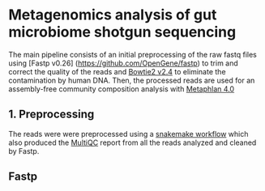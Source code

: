 # Metagenomics analysis of gut microbiome shotgun sequencing

The main pipeline consists of an initial preprocessing of the raw fastq files using [Fastp v0.26] (https://github.com/OpenGene/fastp) to trim and correct the quality of the reads and [Bowtie2 v2.4](https://github.com/BenLangmead/bowtie2) to eliminate the contamination by human DNA. Then, the processed reads are used for an assembly-free community composition analysis with [Metaphlan 4.0](https://github.com/biobakery/MetaPhlAn) 

## 1. Preprocessing
  
  The reads were were preprocessed using a [snakemake workflow](https://github.com/pabloati/Metagenomics-pipeline/blob/main/Preprocessing.smk) which also produced the [MultiQC](https://github.com/ewels/MultiQC) report from all the reads analyzed and cleaned by Fastp. 

  ## Fastp
